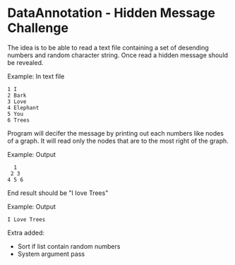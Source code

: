 # DataAnnotation - Hidden Message Challenge

The idea is to be able to read a text file containing a set of desending numbers and random character string. Once read a hidden message should be revealed. 

Example: In text file

    1 I
    2 Bark
    3 Love
    4 Elephant
    5 You
    6 Trees

Program will decifer the message by printing out each numbers like nodes of a graph. It will read only the nodes that are to the most right of the graph.

Example: Output

      1
     2 3 
    4 5 6

End result should be "I Iove Trees"

Example: Output

    I Love Trees

Extra added:
- Sort if list contain random numbers
- System argument pass 
